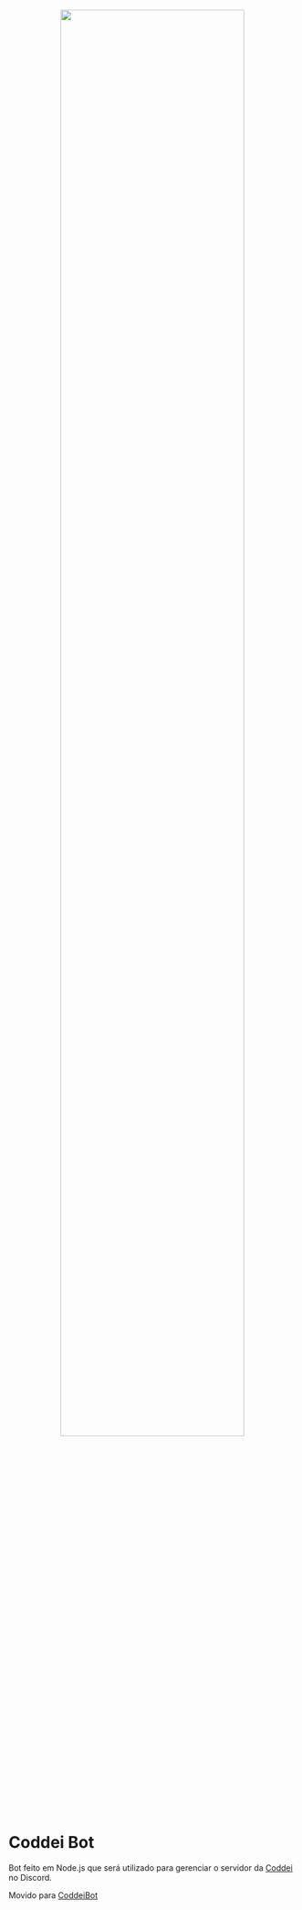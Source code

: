 <br />
<p align="center">
    <a href="https://www.coddei.com">
        <img src="https://i.imgur.com/03bCh2l.png" width=80%>
    </a>
</p>
<br />

# Coddei Bot
Bot feito em Node.js que será utilizado para gerenciar o servidor da [Coddei](https://www.coddei.com) no Discord.

Movido para [CoddeiBot](https://github.com/coddei/coddeibot)
